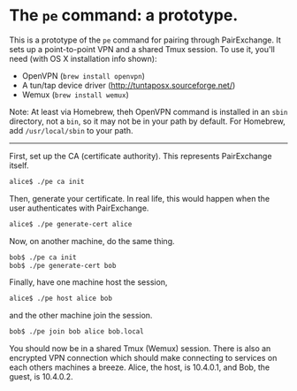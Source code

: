 # The `pe` command: a prototype.

This is a prototype of the `pe` command for pairing through PairExchange.  It
sets up a point-to-point VPN and a shared Tmux session.  To use it, you'll
need (with OS X installation info shown):

* OpenVPN (`brew install openvpn`)
* A tun/tap device driver (<http://tuntaposx.sourceforge.net/>)
* Wemux (`brew install wemux`)

Note: At least via Homebrew, theh OpenVPN command is installed in an `sbin`
directory, not a `bin`, so it may not be in your path by default. For
Homebrew, add `/usr/local/sbin` to your path.

---

First, set up the CA (certificate authority).  This represents PairExchange
itself.

```sh
alice$ ./pe ca init
```

Then, generate your certificate.  In real life, this would happen when the
user authenticates with PairExchange.

```sh
alice$ ./pe generate-cert alice
```

Now, on another machine, do the same thing.

```sh
bob$ ./pe ca init
bob$ ./pe generate-cert bob
```

Finally, have one machine host the session,

```sh
alice$ ./pe host alice bob
```

and the other machine join the session.

```sh
bob$ ./pe join bob alice bob.local
```

You should now be in a shared Tmux (Wemux) session.  There is also an
encrypted VPN connection which should make connecting to services on each
others machines a breeze. Alice, the host, is 10.4.0.1, and Bob, the guest, is
10.4.0.2.
